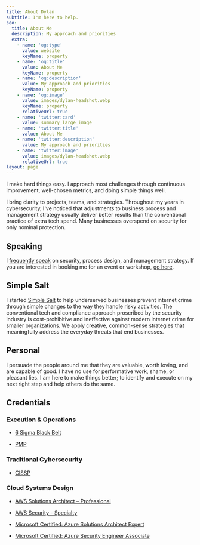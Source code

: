 ```yaml
---
title: About Dylan
subtitle: I'm here to help.
seo:
  title: About Me
  description: My approach and priorities
  extra:
    - name: 'og:type'
      value: website
      keyName: property
    - name: 'og:title'
      value: About Me
      keyName: property
    - name: 'og:description'
      value: My approach and priorities
      keyName: property
    - name: 'og:image'
      value: images/dylan-headshot.webp
      keyName: property
      relativeUrl: true
    - name: 'twitter:card'
      value: summary_large_image
    - name: 'twitter:title'
      value: About Me
    - name: 'twitter:description'
      value: My approach and priorities
    - name: 'twitter:image'
      value: images/dylan-headshot.webp
      relativeUrl: true
layout: page
---
```

I make hard things easy. I approach most challenges through continuous improvement, well-chosen metrics, and doing simple things well.

I bring clarity to projects, teams, and strategies. Throughout my years in cybersecurity, I've noticed that adjustments to business process and management strategy usually deliver better results than the conventional practice of extra tech spend. Many businesses overspend on security for only nominal protection.

## Speaking

I [frequently speak](/speaking) on security, process design, and management strategy. If you are interested in booking me for an event or workshop, [go here](/book-speaking).

## Simple Salt

I started [Simple Salt](https://simple-salt.com) to help underserved businesses prevent internet crime through simple changes to the way they handle risky activities. The conventional tech and compliance approach proscribed by the security industry is cost-prohibitive and ineffective against modern internet crime for smaller organizations. We apply creative, common-sense strategies that meaningfully address the everyday threats that end businesses.  

## Personal

I persuade the people around me that they are valuable, worth loving, and are capable of good. I have no use for performative work, shame, or pleasant lies. I am here to make things better; to identify and execute on my next right step and help others do the same.

## Credentials

### Execution & Operations

* [6 Sigma Black Belt](https://asq.org/quality-resources/six-sigma/belts-executives-champions)

* [PMP](https://www.pmi.org/certifications/project-management-pmp)

### Traditional Cybersecurity

* [CISSP](https://en.wikipedia.org/wiki/Certified_Information_Systems_Security_Professional)

### Cloud Systems Design

* [AWS Solutions Architect – Professional](https://aws.amazon.com/certification/certified-solutions-architect-professional/)

* [AWS Security - Specialty](https://aws.amazon.com/certification/certified-security-specialty)

* [Microsoft Certified: Azure Solutions Architect Expert](https://learn.microsoft.com/en-us/certifications/azure-solutions-architect/)

* [Microsoft Certified: Azure Security Engineer Associate](https://learn.microsoft.com/en-us/certifications/azure-security-engineer/)
